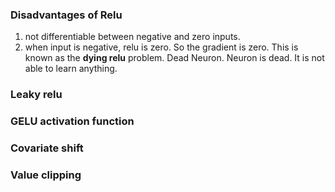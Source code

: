 
### Disadvantages of Relu
1. not differentiable between negative and zero inputs. 
2. when input is negative, relu is zero. So the gradient is zero. This is known as the **dying relu** problem. Dead Neuron. Neuron is dead. It is not able to learn anything.

### Leaky relu 

### GELU activation function 

### Covariate shift

### Value clipping